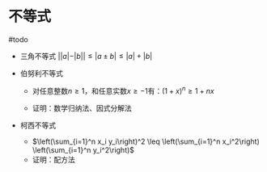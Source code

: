 # 不等式

#todo

-   三角不等式 $||a|-|b||\leq|a\pm b|\leq |a| + |b|$
-   伯努利不等式

    -   对任意整数$\displaystyle n\geq 1$，和任意实数$\displaystyle x\geq -1$有：$\displaystyle (1+x)^{n}\geq 1+nx$

    -   证明：数学归纳法、因式分解法

-   柯西不等式
    -   $\left(\sum_{i=1}^n x_i y_i\right)^2 \leq \left(\sum_{i=1}^n x_i^2\right) \left(\sum_{i=1}^n y_i^2\right)$
    -   证明：配方法
